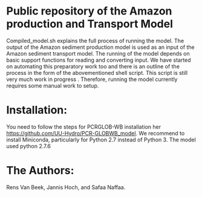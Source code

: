 # Public repository of the Amazon production and Transport Model

Compiled_model.sh explains the full process of running the model. The output of the Amazon sediment production model is used as an input of the Amazon sediment transport model. 
The running of  the model depends on basic support functions for reading and converting input. We have started on automating this preparatory work too and there is an outline of the process in the form of the abovementioned shell script. This script is still very much work in progress . Therefore, running the model currently requires some manual work to setup. 

# Installation:

You need to follow the steps for PCRGLOB-WB installation her https://github.com/UU-Hydro/PCR-GLOBWB_model. 
We recommend to install Miniconda, particularly for Python 2.7 instead of Python 3. The model used python 2.7.6

# The Authors:

Rens Van Beek, Jannis Hoch, and Safaa Naffaa.

 

